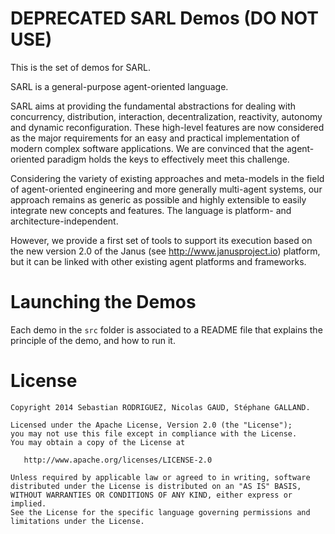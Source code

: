 
DEPRECATED SARL Demos (DO NOT USE)
==================================

This is the set of demos for SARL.

SARL is a general-purpose agent-oriented language.

SARL aims at providing the fundamental abstractions for dealing with concurrency, distribution, interaction, decentralization, reactivity, autonomy and dynamic reconfiguration. 
These high-level features are now considered as the major requirements for an easy and practical implementation of modern complex software applications. 
We are convinced that the agent-oriented paradigm holds the keys to effectively meet this challenge.

Considering the variety of existing approaches and meta-models in the field of agent-oriented engineering and more generally multi-agent systems, our approach remains as generic as possible and highly extensible to easily integrate new concepts and features. The language is platform- and architecture-independent. 

However, we provide a first set of tools to support its execution based on the new version 2.0 of the Janus (see http://www.janusproject.io) platform, but it can be linked with other existing agent platforms and frameworks. 

Launching the Demos
===================

Each demo in the `src` folder is associated to a README file
that explains the principle of the demo, and how to run it.

License
=======
    Copyright 2014 Sebastian RODRIGUEZ, Nicolas GAUD, Stéphane GALLAND.

    Licensed under the Apache License, Version 2.0 (the "License");
    you may not use this file except in compliance with the License.
    You may obtain a copy of the License at

       http://www.apache.org/licenses/LICENSE-2.0

    Unless required by applicable law or agreed to in writing, software
    distributed under the License is distributed on an "AS IS" BASIS,
    WITHOUT WARRANTIES OR CONDITIONS OF ANY KIND, either express or implied.
    See the License for the specific language governing permissions and
    limitations under the License.

